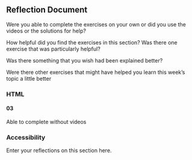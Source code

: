 ## Reflection Document

Were you able to complete the exercises on your own or did you use the
videos or the solutions for help?

How helpful did you find the exercises in this section? Was there one
exercise that was particularly helpful?

Was there something that you wish had been explained better?

Were there other exercises that might have helped you learn this week’s
topic a little better

### HTML

#### 03

Able to complete without videos

### Accessibility

Enter your reflections on this section here.

